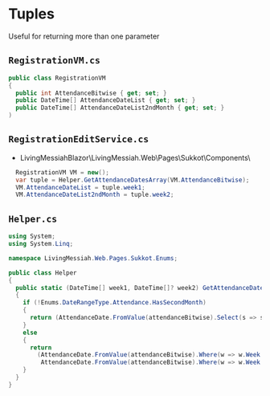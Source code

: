 # Tuples
Useful for returning more than one parameter

##  `RegistrationVM.cs`
```csharp
public class RegistrationVM
{
  public int AttendanceBitwise { get; set; }
  public DateTime[] AttendanceDateList { get; set; }
  public DateTime[] AttendanceDateList2ndMonth { get; set; }
)
```

## `RegistrationEditService.cs`

- LivingMessiahBlazor\LivingMessiah.Web\Pages\Sukkot\Components\

```csharp
  RegistrationVM VM = new();
  var tuple = Helper.GetAttendanceDatesArray(VM.AttendanceBitwise);
  VM.AttendanceDateList = tuple.week1;
  VM.AttendanceDateList2ndMonth = tuple.week2;
```

## `Helper.cs`
```csharp
using System;
using System.Linq;

namespace LivingMessiah.Web.Pages.Sukkot.Enums;

public class Helper
{
  public static (DateTime[] week1, DateTime[]? week2) GetAttendanceDatesArray(int attendanceBitwise)
  {
    if (!Enums.DateRangeType.Attendance.HasSecondMonth)
    {
      return (AttendanceDate.FromValue(attendanceBitwise).Select(s => s.Date).ToArray(), null);
    }
    else
    {
      return
        (AttendanceDate.FromValue(attendanceBitwise).Where(w => w.Week == 1).Select(s => s.Date).ToArray(),
         AttendanceDate.FromValue(attendanceBitwise).Where(w => w.Week == 2).Select(s => s.Date).ToArray());
    }
  }
}

```
